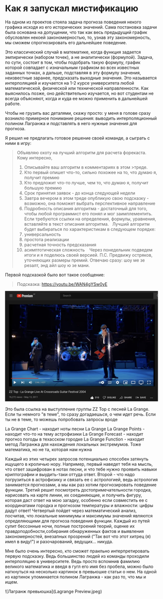 # Как я запускал мистификацию
На одном из проектов стояла задача прогноза поведения некого графика исходя из его исторических значений. Сама постановка задачи была основана на допущении, что так как весь предыдущий график обусловлен некоей закономерностью, то, узнав эту закономерность, мы сможем спрогнозировать его дальнейшее поведение.

Это классический случай в математике, когда функция задается эмпирически (набором точек), а не аналитически (формулой). Задача, по сути, состоит в том, чтобы подобрать такую формулу, график которой совпадает с изначальным графиком во всех известных заданных точках, а дальше, подставляя в эту формулу значения, неизвестные заранее, предсказать выходные значения. Это называется интерполяцией и изучается на 1-2 курсе университета любой математической, физической или технической направленности. Как выяснилось позже, оно действительно изучается, но вот студентам не всегда объясняют, когда и куда ее можно применить в дальнейшей работе.

Чтобы не грузить вас деталями, скажу просто: у меня в голове сразу возникло примерное понимание решения: выводить интерполяционный полином Лагранжа и подставлять в него нужные значения для прогноза.

Я решил не предлагать готовое решение своей команде, а сыграть с ними в игру: 

>Объявляю охоту на лучший алгоритм для расчета форекаста.
>Кому интересно,
>1) Описывайте ваш алгоритм в комментариях в этом >треде.
>2) Кто первый опишет что-то, сильно похожее на то, что думаю я, получит премию
>3) Кто предложит что-то лучше, чем то, что думаю я, получит большую премию
>4) Срок принятия заявок - до конца следующей недели
>5) Завтра вечером в этом треде опубликую свою подсказку - возможно, она поможет выбрать перспективное направление
>6) Подробность описания алгоритма - достаточный для того, чтобы любой программист его понял и мог заимплементить. Если требуются ссылки на определения, формулы, уравнения, вставляйте в текст описания алгоритма.
 
>Лучший алгоритм будет выбираться по характеристикам в следующем порядке:
>1) универсальность
>2) простота реализации
>3) расчетная точность предсказания
>4) асимптотическая сложность 
 
>Через понедельник подведем итоги и я поделюсь своей версией.
>П.С. Предвижу остряков, уточняющих размеры премий. Отвечаю сразу: шоу ме зе резалт, энд айл шоу ю зе мани.

Первой подсказкой было вот такое сообщение:

>Подсказка: https://youtu.be/WAN4gYSw0yE

![La_Grange](La_Grange.jpeg)

Это была ссылка на выступление группы ZZ Top с песней La Grange. Если ты немного "в теме", то сразу догадаешься, о чем идет речь. Если ты не в теме, то можешь попробовать запросы вроде 

La Grange Chart - находит ноты песни La Grange
La Grange Points - находит что-то на тему астрофизики
La Grange Forecast - находит прогноз погоды в техасском городке
La Grange Function -  находит метод Лагранжа для нахождения локальных экстремумов. Тоже математика, но не та, которая нам нужна

Каждый из этих четырех запросов потенциально способен затянуть ищущего в кроличью нору. Например, первый наведет тебя на мысль, что ответ зашифрован в нотах песни, и что тебе нужно проявить навыки криптографии и выудить-таки оттуда ответ. Второй - что надо погрузиться в астрофизику и связать ее с астрологией, ведь астрология занимается прогнозами, а мы как раз хотим прогнозировать поведение функции. Третий решит посмотреть достопримечательности городка, нарисовать на карте линии, их соединяющие, и получить фигуру, которая даст ответ на мою загадку, особенно если совместить ее с координатами городка и прогнозом температуры и влажности: цифры дадут ответ! Четвертый пойдет через математический анализ, посчитав, что локальные минимумы и максимумы значений являются определяющими для прогноза поведения функции. Каждый из путей сулит бессонные ночи, полные построений теорий, оценке их правдоподобности,собирания обнаруженных фактов и выявления закономерностей, внезапных прозрений ("Так вот что этот хитрец (я) имел в виду!") и разочарований, ведущих... никуда.

Мне было очень интересно, кто сможет праильно интерпретировать первую подсказку. Ведь большинство людей из команды проходили интерполяцию в университете. Ведь просто вспомнив фамилию великого математика и введя в гугл его имя без пробела, можно было наткнуться на несколько картинок в превьюшке статьи о нем. На одной из картинок упоминается полином Лагранжа - как раз то, что мы и ищем.

![Лагранж превьюшка](Lagrange Preview.jpeg)
